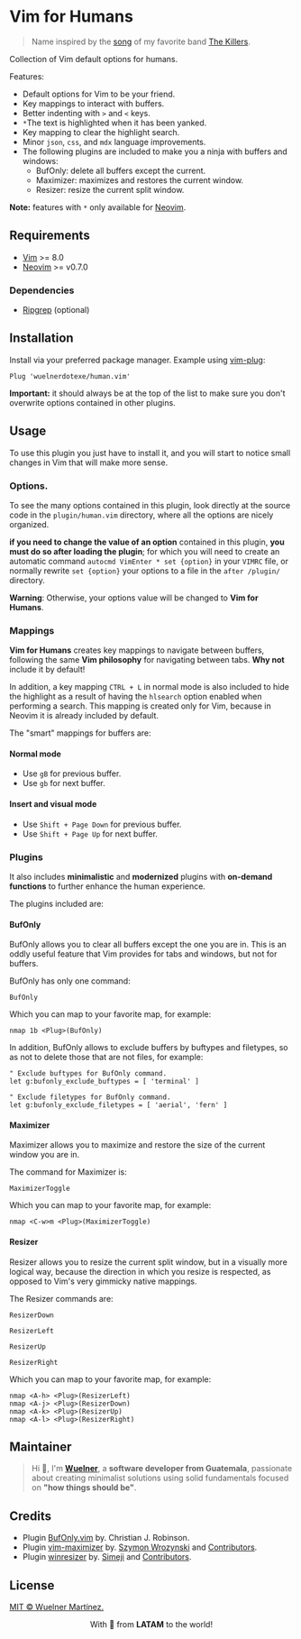 # Vim for Humans

> Name inspired by the [song](https://open.spotify.com/track/1sTsuZTdANkiFd7T34H3nb?si=b231c228a346487c) of my favorite band [The Killers](https://open.spotify.com/playlist/5NG4GhpKm6kQy3vtVt4nxs?si=b30370b24e1646c3).

Collection of Vim default options for humans.

Features:

- Default options for Vim to be your friend.
- Key mappings to interact with buffers.
- Better indenting with `>` and `<` keys.
- `*`The text is highlighted when it has been yanked.
- Key mapping to clear the highlight search.
- Minor `json`, `css`, and `mdx` language improvements.
- The following plugins are included to make you a ninja with buffers and windows:
  - BufOnly: delete all buffers except the current.
  - Maximizer: maximizes and restores the current window.
  - Resizer: resize the current split window.

**Note:** features with `*` only available for [Neovim](https://github.com/neovim/neovim).

## Requirements

- [Vim](https://www.vim.org/) >= 8.0
- [Neovim](https://neovim.io/) >= v0.7.0

### Dependencies

- [Ripgrep](https://github.com/BurntSushi/ripgrep) (optional)

## Installation

Install via your preferred package manager. Example using [vim-plug](https://github.com/junegunn/vim-plug):

```vim
Plug 'wuelnerdotexe/human.vim'
```

**Important:** it should always be at the top of the list to make sure you don't overwrite options contained in other plugins.

## Usage

To use this plugin you just have to install it, and you will start to notice small changes in Vim that will make more sense.

### Options.

To see the many options contained in this plugin, look directly at the source code in the `plugin/human.vim` directory, where all the options are nicely organized.

**if you need to change the value of an option** contained in this plugin, **you must do so after loading the plugin**; for which you will need to create an automatic command `autocmd VimEnter * set {option}` in your `VIMRC` file, or normally rewrite `set {option}` your options to a file in the `after /plugin/` directory.

**Warning**: Otherwise, your options value will be changed to **Vim for Humans**.

### Mappings

**Vim for Humans** creates key mappings to navigate between buffers, following the same **Vim philosophy** for navigating between tabs. **Why not** include it by default!

In addition, a key mapping `CTRL + L` in normal mode is also included to hide the highlight as a result of having the `hlsearch` option enabled when performing a search. This mapping is created only for Vim, because in Neovim it is already included by default.

The "smart" mappings for buffers are:

#### Normal mode

- Use `gB` for previous buffer.
- Use `gb` for next buffer.

#### Insert and visual mode

- Use `Shift + Page Down` for previous buffer.
- Use `Shift + Page Up` for next buffer.

### Plugins

It also includes **minimalistic** and **modernized** plugins with **on-demand functions** to further enhance the human experience.

The plugins included are:

#### BufOnly

BufOnly allows you to clear all buffers except the one you are in. This is an oddly useful feature that Vim provides for tabs and windows, but not for buffers.

BufOnly has only one command:

```vim
BufOnly
```

Which you can map to your favorite map, for example:

```vim
nmap 1b <Plug>(BufOnly)
```

In addition, BufOnly allows to exclude buffers by buftypes and filetypes, so as not to delete those that are not files, for example:

```vim
" Exclude buftypes for BufOnly command.
let g:bufonly_exclude_buftypes = [ 'terminal' ]

" Exclude filetypes for BufOnly command.
let g:bufonly_exclude_filetypes = [ 'aerial', 'fern' ]
```

#### Maximizer

Maximizer allows you to maximize and restore the size of the current window you are in.

The command for Maximizer is:

```vim
MaximizerToggle
```

Which you can map to your favorite map, for example:

```vim
nmap <C-w>m <Plug>(MaximizerToggle)
```

#### Resizer

Resizer allows you to resize the current split window, but in a visually more logical way, because the direction in which you resize is respected, as opposed to Vim's very gimmicky native mappings.

The Resizer commands are:

```vim
ResizerDown
```

```vim
ResizerLeft
```

```vim
ResizerUp
```

```vim
ResizerRight
```

Which you can map to your favorite map, for example:

```vim
nmap <A-h> <Plug>(ResizerLeft)
nmap <A-j> <Plug>(ResizerDown)
nmap <A-k> <Plug>(ResizerUp)
nmap <A-l> <Plug>(ResizerRight)
```

## Maintainer

> Hi 👋, I'm **[Wuelner](https://linktr.ee/wuelnerdotexe)**, a **software developer from Guatemala**, passionate about creating minimalist solutions using solid fundamentals focused on **"how things should be"**.

## Credits

- Plugin [BufOnly.vim](https://github.com/vim-scripts/BufOnly.vim) by. Christian J. Robinson.
- Plugin [vim-maximizer](https://github.com/szw/vim-maximizer) by. [Szymon Wrozynski](https://github.com/szw) and [Contributors](https://github.com/szw/vim-maximizer/commits/master).
- Plugin [winresizer](https://github.com/simeji/winresizer) by. [Simeji](https://github.com/simeji) and [Contributors](https://github.com/simeji/winresizer/commits/master).

## License

[MIT &copy; Wuelner Martínez.](https://github.com/wuelnerdotexe/human.vim/blob/main/LICENSE)

<p align="center">With 💖 from <strong>LATAM</strong> to the world!</p>
